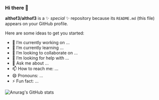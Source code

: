 ### Hi there 👋


**althof3/althof3** is a ✨ _special_ ✨ repository because its `README.md` (this file) appears on your GitHub profile.

Here are some ideas to get you started:

- 🔭 I’m currently working on ...
- 🌱 I’m currently learning ...
- 👯 I’m looking to collaborate on ...
- 🤔 I’m looking for help with ...
- 💬 Ask me about ...
- 📫 How to reach me: ...
- 😄 Pronouns: ...
- ⚡ Fun fact: ...

<!-- ![Anurag's GitHub stats](https://github-readme-stats.vercel.app/api?username=althof3&count_private=true) -->

![Anurag's GitHub stats](https://github-readme-stats.vercel.app/api?username=althof3&show_icons=true&count_private=true)
